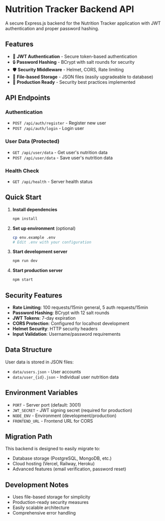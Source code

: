 # Nutrition Tracker Backend API

A secure Express.js backend for the Nutrition Tracker application with JWT authentication and proper password hashing.

## Features

- 🔐 **JWT Authentication** - Secure token-based authentication
- 🔒 **Password Hashing** - BCrypt with salt rounds for security
- 🛡️ **Security Middleware** - Helmet, CORS, Rate limiting
- 📁 **File-based Storage** - JSON files (easily upgradeable to database)
- 🚀 **Production Ready** - Security best practices implemented

## API Endpoints

### Authentication
- `POST /api/auth/register` - Register new user
- `POST /api/auth/login` - Login user

### User Data (Protected)
- `GET /api/user/data` - Get user's nutrition data
- `POST /api/user/data` - Save user's nutrition data

### Health Check
- `GET /api/health` - Server health status

## Quick Start

1. **Install dependencies**
   ```bash
   npm install
   ```

2. **Set up environment** (optional)
   ```bash
   cp env.example .env
   # Edit .env with your configuration
   ```

3. **Start development server**
   ```bash
   npm run dev
   ```

4. **Start production server**
   ```bash
   npm start
   ```

## Security Features

- **Rate Limiting**: 100 requests/15min general, 5 auth requests/15min
- **Password Hashing**: BCrypt with 12 salt rounds
- **JWT Tokens**: 7-day expiration
- **CORS Protection**: Configured for localhost development
- **Helmet Security**: HTTP security headers
- **Input Validation**: Username/password requirements

## Data Structure

User data is stored in JSON files:
- `data/users.json` - User accounts
- `data/user_{id}.json` - Individual user nutrition data

## Environment Variables

- `PORT` - Server port (default: 3001)
- `JWT_SECRET` - JWT signing secret (required for production)
- `NODE_ENV` - Environment (development/production)
- `FRONTEND_URL` - Frontend URL for CORS

## Migration Path

This backend is designed to easily migrate to:
- Database storage (PostgreSQL, MongoDB, etc.)
- Cloud hosting (Vercel, Railway, Heroku)
- Advanced features (email verification, password reset)

## Development Notes

- Uses file-based storage for simplicity
- Production-ready security measures
- Easily scalable architecture
- Comprehensive error handling 